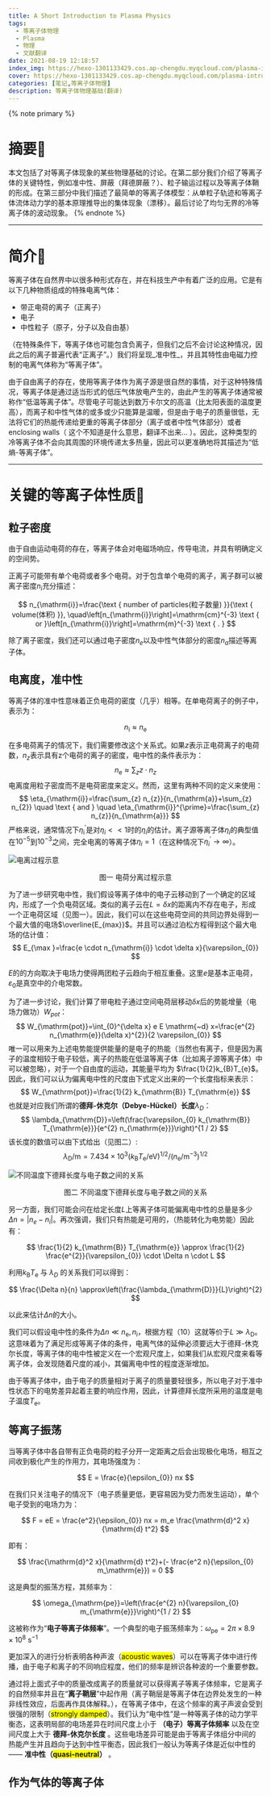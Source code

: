 ```yaml
---
title: A Short Introduction to Plasma Physics
tags:
  - 等离子体物理
  - Plasma
  - 物理
  - 文献翻译
date: 2021-08-19 12:18:57
index_img: https://hexo-1301133429.cos.ap-chengdu.myqcloud.com/plasma-introduction-translateindex-img.jpg
cover: https://hexo-1301133429.cos.ap-chengdu.myqcloud.com/plasma-introduction-translateindex-img.jpg
categories: [笔记,等离子体物理]
description: 等离子体物理基础(翻译)
---
```


{% note primary %}
# 摘要🍒

本文包括了对等离子体现象的某些物理基础的讨论。在第二部分我们介绍了等离子体的关键特性，例如准中性、屏蔽（拜德屏蔽？）、粒子输运过程以及等离子体鞘的形成。在第三部分中我们描述了最简单的等离子体模型：从单粒子轨迹和等离子体流体动力学的基本原理推导出的集体现象（漂移）。最后讨论了均匀无界的冷等离子体的波动现象。
{% endnote %}

---

# 简介🍓

等离子体在自然界中以很多种形式存在，并在科技生产中有着广泛的应用。它是有以下几种物质组成的特殊电离气体：
- 带正电荷的离子（正离子）
- 电子
- 中性粒子（原子，分子以及自由基）

（在特殊条件下，等离子体也可能包含负离子，但我们之后不会讨论这种情况，因此之后的离子普遍代表“正离子”。）我们将呈现_准中性_，并且其特性由电磁力控制的电离气体称为“等离子体”。

​由于自由离子的存在，使用等离子体作为离子源是很自然的事情，对于这种特殊情况，等离子体是通过适当形式的低压气体放电产生的，由此产生的等离子体通常被称作“低温等离子体”。尽管电子可能达到数万卡尔文的高温（比太阳表面的温度更高），而离子和中性气体的或多或少只能算是温暖，但是由于电子的质量很低，无法将它们的热能传递给更重的等离子体部分（离子或者中性气体部分）或者enclosing walls（<span class="heimu"> 这个不知道是什么意思，翻译不出来... </span>）。因此，这种类型的冷等离子体不会向其周围的环境传递太多热量，因此可以更准确地将其描述为“低熵-等离子体”。

---

# 关键的等离子体性质🍎

## 粒子密度

​由于自由运动电荷的存在，等离子体会对电磁场响应，传导电流，并具有明确定义的空间势。

​正离子可能带有单个电荷或者多个电荷。对于包含单个电荷的离子，离子群可以被离子密度$n_i$充分描述：

$$
n_{\mathrm{i}}=\frac{\text { number of particles(粒子数量) }}{\text { volume(体积) }}, \quad\left[n_{\mathrm{i}}\right]=\mathrm{cm}^{-3} \text { or }\left[n_{\mathrm{i}}\right]=\mathrm{m}^{-3} \text { . }
$$

除了离子密度，我们还可以通过电子密度$n_e$以及中性气体部分的密度$n_a$描述等离子体。

## 电离度，准中性

​等离子体的准中性意味着正负电荷的密度（几乎）相等。在单电荷离子的例子中，表示为：

$$
n_{\mathrm{i}} \approx n_{\mathrm{e}}
$$

在多电荷离子的情况下，我们需要修改这个关系式。如果$z$表示正电荷离子的电荷数，$n_z$表示具有z个电荷的离子的密度，电中性的条件表示为：
$$
n_{\mathrm{e}} \approx \sum_{z} z \cdot n_{z}
$$
电离度用粒子密度而不是电荷密度来定义。然而，这里有两种不同的定义来使用：
$$
\eta_{\mathrm{i}}=\frac{\sum_{z} n_{z}}{n_{\mathrm{a}}+\sum_{z} n_{2}} \quad \text { and } \quad \eta_{\mathrm{i}}^{\prime}=\frac{\sum_{z} n_{z}}{n_{\mathrm{a}}}
$$
严格来说，通常情况下$\eta_{\mathrm{i}}^{\prime}$是对$\eta_i <<1$时的$\eta_i$的估计。离子源等离子体$\eta_i$的典型值在$10^{-5}$到$10^{-3}$之间，完全电离的等离子体$\eta_i = 1$（在这种情况下$\eta_i^{\prime} \rightarrow \infty$）。

![电离过程示意](https://file.tabirstrees.top/blogfile/ITP/Charge%20separation%2C%20schematic.jpg)
<center>图一 电荷分离过程示意</center>

为了进一步研究电中性，我们假设等离子体中的电子云移动到了一个确定的区域内，形成了一个负电荷区域。类似的离子云在$L = \delta x$的距离内不存在电子，形成一个正电荷区域（见图一）。因此，我们可以在这些电荷空间的共同边界处得到一个最大值的电场$\overline{E_{max}}$。并且可以通过泊松方程得到这个最大电场的估计值：
$$
E_{\max }=\frac{e \cdot n_{\mathrm{i}} \cdot \delta x}{\varepsilon_{0}}
$$

$E$的的方向取决于电场力使得两团粒子云趋向于相互重叠。这里$e$是基本正电荷，$\varepsilon_0$是真空中的介电常数。

为了进一步讨论，我们计算了带电粒子通过空间电荷层移动$\delta x$后的势能增量（电场力做功）$W_{pot}$：
$$
W_{\mathrm{pot}}=\int_{0}^{\delta x} e E \mathrm{~d} x=\frac{e^{2} n_{\mathrm{e}}(\delta x)^{2}}{2 \varepsilon_{0}}
$$
唯一可以用来为上述电势能提供能量的是电子的热能（当然也有离子，但是因为离子的温度相较于电子较低，离子的热能在低温等离子体（比如离子源等离子体）中可以被忽略），对于一个自由度的运动，其能量平均为 $\frac{1}{2}k_{B}T_{e}$。因此，我们可以认为偏离电中性的尺度由下式定义出来的一个长度指标来表示：
$$
W_{\mathrm{pot}}=\frac{1}{2} k_{\mathrm{B}} T_{\mathrm{e}}
$$
也就是对应我们所谓的**德拜-休克尔（Debye-Hückel）长度**$\lambda_D$：
$$
\lambda_{\mathrm{D}}=\left(\frac{\varepsilon_{0} k_{\mathrm{B}} T_{\mathrm{e}}}{e^{2} n_{\mathrm{e}}}\right)^{1 / 2}
$$
该长度的数值可以由下式给出（见图二）:
$$
\lambda_{\mathrm{D}} / \mathrm{m}=7.434 \times 10^{3}\left(k_{\mathrm{B}} T_{\mathrm{e}} / \mathrm{eV}\right)^{1 / 2} /\left(n_{\mathrm{e}} / \mathrm{m}^{-3}\right)^{1 / 2}
$$

![不同温度下德拜长度与电子数之间的关系](https://file.tabirstrees.top/blogfile/ITP/Debye%20length%20versus%20plasma%20density%20and%20electron%20temperature.jpg)

<center>图二 不同温度下德拜长度与电子数之间的关系</center>

另一方面，我们可能会问在给定长度$L$上等离子体可能偏离电中性的总量是多少$\Delta n = |n_e-n_i|$。再次强调，我们只有热能是可用的，（热能转化为电势能）因此有：

$$
\frac{1}{2} k_{\mathrm{B}} T_{\mathrm{e}} \approx \frac{1}{2} \frac{e^{2}}{\varepsilon_{0}} \cdot \Delta n \cdot L
$$

利用$k_{\mathrm{B}}T_{\mathrm{e}}$ 与 $\lambda_D$ 的关系我们可以得到：

$$
\frac{\Delta n}{n} \approx\left(\frac{\lambda_{\mathrm{D}}}{L}\right)^{2}
$$

以此来估计$\Delta n$的大小。

我们可以假设电中性的条件为$\Delta n \ll n_{\mathrm{e}} ,n_\mathrm{i}$，根据方程（10）这就等价于$L \gg \lambda_{\mathrm{D}}$。这意味着为了满足形成等离子体的条件，电离气体的延伸必须要远大于德拜-休克尔长度，等离子体的电中性被定义在一个宏观尺度上，如果我们从宏观尺度来看等离子体，会发现随着尺度的减小，其偏离电中性的程度逐渐增加。

由于等离子体中，由于电子的质量相对于离子的质量要轻很多，所以电子对于准中性状态下的电势差异起着主要的响应作用，因此，计算德拜长度所采用的温度是电子温度$T_{\mathrm{e}}$。

## 等离子振荡

当等离子体中各自带有正负电荷的粒子分开一定距离之后会出现极化电场，相互之间收到极化产生的作用力，其电场强度为：

$$
E = \frac{e}{\epsilon_{0}} nx
$$

在我们只关注电子的情况下（电子质量更低，更容易因为受力而发生运动），单个电子受到的电场力为：

$$
F = eE = \frac{e^2}{\epsilon_{0}} nx = m_e \frac{\mathrm{d}^2 x}{\mathrm{d} t^2}
$$

即有：

$$
\frac{\mathrm{d}^2 x}{\mathrm{d} t^2}+(- \frac{e^2 n}{\epsilon_{0} m_\mathrm{e}}) = 0
$$

这是典型的振荡方程，其频率为：

$$
\omega_{\mathrm{pe}}=\left(\frac{e^{2} n}{\varepsilon_{0} m_{\mathrm{e}}}\right)^{1 / 2}
$$

这被称作为“**电子等离子体频率**”。一个典型的电子振荡频率为：$\omega_{\mathrm{pe}}=2 \pi \times 8.9 \times 10^{8} \mathrm{~s}^{-1}$

更加深入的进行分析表明各种声波（<span style='background: yellow;'>acoustic waves</span>）可以在等离子体中进行传播，由于电子和离子的不同响应程度，他们的频率是辨识各种波的一个重要参数。

通过将上面式子中的质量改成离子的质量就可以获得离子等离子体频率，它是离子的自然频率并且在“**离子鞘层**”中起作用（离子鞘层是等离子体在边界处发生的一种非线性效应，后面再作具体解释。），在等离子体中，在这个频率的离子声波会受到很强的限制（<span style='background: yellow;'>strongly damped</span>）。我们认为“电中性”是一种等离子体的动力学平衡态，这表明局部的电场差异在时间尺度上小于 **（电子）等离子体频率** 以及在空间尺度上大于 **德拜-休克尔长度** 。这些电场差异可能是由于等离子体组分中间的热能产生并且趋向于达到中性平衡态，因此我们一般认为等离子体是近似中性的—— **准中性（<span style='background: yellow;'>quasi-neutral</span>）** 。

## 作为气体的等离子体